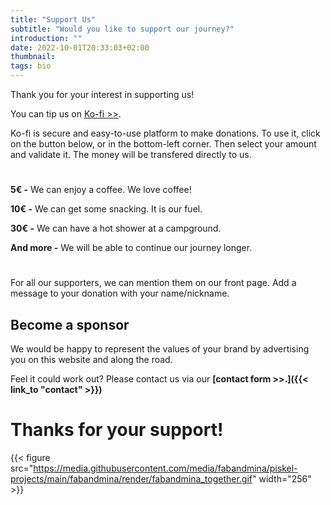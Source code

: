 ```yaml
---
title: "Support Us"
subtitle: "Would you like to support our journey?"
introduction: ""
date: 2022-10-01T20:33:03+02:00
thumbnail:
tags: bio
---
```

Thank you for your interest in supporting us!

You can tip us on [Ko-fi >>](https://ko-fi.com/about).

Ko-fi is secure and easy-to-use platform to make donations.
To use it, click on the button below, or in the bottom-left corner.
Then select your amount and validate it.
The money will be transfered directly to us.



#
<script type='text/javascript' src='https://storage.ko-fi.com/cdn/widget/Widget_2.js'></script><script type='text/javascript'>kofiwidget2.init('Support Me on Ko-fi', '#2292F3', 'Z8Z3FT4I2');kofiwidget2.draw();</script> 

#
**5€ -** We can enjoy a coffee. We love coffee!

**10€ -** We can get some snacking. It is our fuel.

**30€ -** We can have a hot shower at a campground.

**And more -** We will be able to continue our journey longer.

#
For all our supporters, we can mention them on our front page.
Add a message to your donation with your name/nickname.


## Become a sponsor
We would be happy to represent the values of your brand by advertising you on this website and along the road.

Feel it could work out? Please contact us via our **[contact form >>.]({{< link_to "contact" >}})**

# Thanks for your support!
{{< figure src="https://media.githubusercontent.com/media/fabandmina/piskel-projects/main/fabandmina/render/fabandmina_together.gif" width="256" >}}
